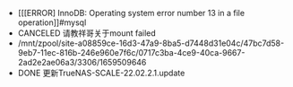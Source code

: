 - [[[ERROR] InnoDB: Operating system error number 13 in a file operation]]#mysql
- CANCELED  请教祥哥关于mount failed
- /mnt/zpool/site-a08859ce-16d3-47a9-8ba5-d7448d31e04c/47bc7d58-9eb7-11ec-816b-246e960e7f6c/0717c3ba-4ce9-40ca-9667-2ad2e2ae06a3/3306/1659509646
- DONE 更新TrueNAS-SCALE-22.02.2.1.update
